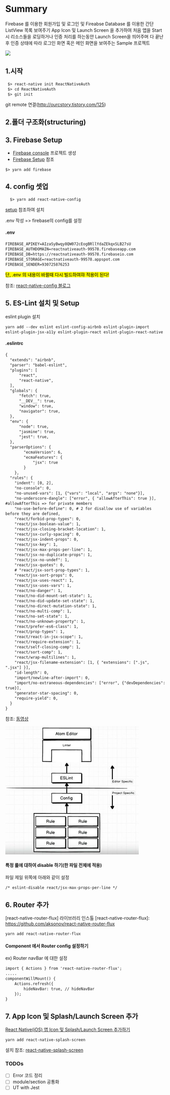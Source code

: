 # Summary
Firebase 를 이용한 회원가입 및 로그인 및 Fireabse Database 를 이용한 간단 ListView 목록 보여주기
App Icon 및 Launch Screen 을 추가하여 처음 앱을 Start 시 리소스들을 로딩하거나 인증 처리를 하는동안 Launch Screen을 띄어주며 다 끝난후 인증 상태에 따라 로그인 화면 혹은 메인 화면을 보여주는 Sample 프로젝트

![](/resources/rnSample.gif)

## 1.시작
```
 $> react-native init ReactNativeAuth
 $> cd ReactNativeAuth
 $> git init
```
git remote 연결(<http://ourcstory.tistory.com/125>)

## 2.폴더 구조화(structuring)
## 3. Firebase Setup
  - [Firebase console] 프로젝트 생성
  - [Firebase Setup] 참조

[Firebase console]: https://console.firebase.google.com
[Firebase Setup]: https://firebase.googleblog.com/2016/01/the-beginners-guide-to-react-native-and_84.html?m=1


```
$> yarn add firebase
```

## 4. config 셋업
```
  $> yarn add react-native-config
```
  [setup] 참조하여 설치

[setup]: https://github.com/luggit/react-native-config#setup

  .env 작성 => firebase의 config를 설정

#### **.env**

```
FIREBASE_APIKEY=AIzaSyBwqy8QW072cEogBRllYdaZEkqxSLB27sU
FIREBASE_AUTHDOMAIN=reactnativeauth-99578.firebaseapp.com
FIREBASE_DB=https://reactnativeauth-99578.firebaseio.com
FIREBASE_STORAGE=reactnativeauth-99578.appspot.com
FIREBASE_SENDER=930725876253
```

<mark>단, .env 의 내용이 바뀔때 다시 빌드하여햐 적용이 된다!</mark>

 참조: [react-native-config 블로그]

 [react-native-config 블로그]: https://medium.com/differential/managing-configuration-in-react-native-cd2dfb5e6f7b#.dimua89xc


## 5. ES-Lint 설치 및 Setup
eslint plugin 설치

```
yarn add --dev eslint eslint-config-airbnb eslint-plugin-import
eslint-plugin-jsx-a11y eslint-plugin-react eslint-plugin-react-native

```

#### .eslintrc
```
{
  "extends": "airbnb",
  "parser": "babel-eslint",
  "plugins": [
      "react",
      "react-native",
  ],
  "globals": {
      "fetch": true,
      "__DEV__": true,
      "window": true,
      "navigator": true,
  },
  "env": {
      "node": true,
      "jasmine": true,
      "jest": true,
  },
  "parserOptions": {
        "ecmaVersion": 6,
        "ecmaFeatures": {
            "jsx": true
        }
    },
  "rules": {
    "indent": [0, 2],
    "no-console": 0,
    "no-unused-vars": [1, {"vars": "local", "args": "none"}],
    "no-underscore-dangle": ["error", { "allowAfterThis": true }], #allowAfterThis => for private members
    "no-use-before-define": 0, # 2 for disallow use of variables before they are defined,
    "react/forbid-prop-types": 0,
    "react/jsx-boolean-value": 1,
    "react/jsx-closing-bracket-location": 1,
    "react/jsx-curly-spacing": 0,
    "react/jsx-indent-props": 0,
    "react/jsx-key": 1,
    "react/jsx-max-props-per-line": 1,
    "react/jsx-no-duplicate-props": 1,
    "react/jsx-no-undef": 1,
    "react/jsx-quotes": 0,
    # "react/jsx-sort-prop-types": 1,
    "react/jsx-sort-props": 0,
    "react/jsx-uses-react": 1,
    "react/jsx-uses-vars": 1,
    "react/no-danger": 1,
    "react/no-did-mount-set-state": 1,
    "react/no-did-update-set-state": 1,
    "react/no-direct-mutation-state": 1,
    "react/no-multi-comp": 1,
    "react/no-set-state": 1,
    "react/no-unknown-property": 1,
    "react/prefer-es6-class": 1,
    "react/prop-types": 1,
    "react/react-in-jsx-scope": 1,
    "react/require-extension": 1,
    "react/self-closing-comp": 1,
    "react/sort-comp": 1,
    "react/wrap-multilines": 1,
    "react/jsx-filename-extension": [1, { "extensions": [".js", ".jsx"] }],
    "id-length": 0,
    "import/newline-after-import": 0,
    "import/no-extraneous-dependencies": ["error", {"devDependencies": true}],
    "generator-star-spacing": 0,
    "require-yield": 0,
  }
}
```


 참조: [동영상]

 ![eslinter](/resources/eslinter.jpeg)

 [동영상]: https://www.youtube.com/playlist?list=PL9f8_QifuTL4CS8-OyA-4WADhkddOnRS4

#### 특정 룰에 대하여 disable 하기(한 파일 전체에 적용)
파일 제일 위쪽에 아래와 같이 설정 

```
/* eslint-disable react/jsx-max-props-per-line */
```


## 6. Router 추가
[react-native-router-flux] 라이브러리 인스톨
[react-native-router-flux]: https://github.com/aksonov/react-native-router-flux


```
yarn add react-native-router-flux

```

#### Component 에서 Router config 설정하기
ex) Router navBar 에 대한 설정

```
import { Actions } from 'react-native-router-flux';
.....
componentWillMount() {
	Actions.refresh({
   		hideNavBar: true, // hideNavBar
  	});
}

```

## 7. App Icon 및 Splash/Launch Screen 추가
 [React Native(iOS) 앱 Icon 및 Splash/Launch Screen 추가하기]

 [React Native(iOS) 앱 Icon 및 Splash/Launch Screen 추가하기]: https://medium.com/@tjkangs/react-native-ios-앱-icon-및-splash-launch-screen-추가하기-bb93122ef455
 
```
yarn add react-native-splash-screen

```
설치 참조: [react-native-splash-screen]

[react-native-splash-screen]: https://github.com/crazycodeboy/react-native-splash-screen#installation

### TODOs

- [ ] Error 코드 정리
- [ ] module/section 공통화
- [ ] UT with Jest
